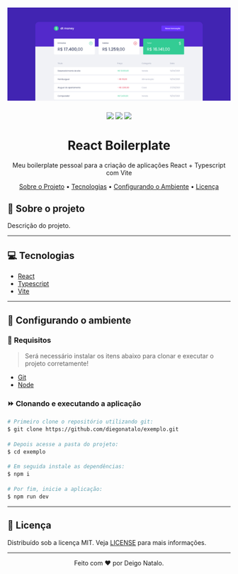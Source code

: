 <h1 align="center">
  <img alt="Logo" src="assets/readme-banner.jpg" alt="Exemplo">
</h1>

<p align="center">
  <img src="https://img.shields.io/badge/code_style-prettier-ff69b4.svg"/>
  <img src="https://img.shields.io/badge/commitizen-friendly-brightgreen.svg"/>
  <img src="https://img.shields.io/badge/license-MIT-blue" />
</p>

<h1 align="center">
    React Boilerplate
</h1>
<p align="center">Meu boilerplate pessoal para a criação de aplicações React + Typescript com Vite</p>

<p align="center">
 <a href="#-sobre-o-projeto">Sobre o Projeto</a> •
 <a href="#-tecnologias">Tecnologias</a> •
 <a href="#-configurando-o-ambiente">Configurando o Ambiente</a> •
 <a href="#-licença">Licença</a>
</p>

## 📌 Sobre o projeto

Descrição do projeto.

---

## 💻 Tecnologias

- [React](https://reactjs.org/)
- [Typescript](https://www.typescriptlang.org/)
- [Vite](https://vitejs.dev/)

---

## 🌱 Configurando o ambiente

### 🚧 **Requisitos**

> Será necessário instalar os itens abaixo para clonar e executar o projeto corretamente!

- [Git](https://git-scm.com/)
- [Node](https://nodejs.org/)

### ⏩ **Clonando e executando a aplicação**

```bash
# Primeiro clone o repositório utilizando git:
$ git clone https://github.com/diegonatalo/exemplo.git

# Depois acesse a pasta do projeto:
$ cd exemplo

# Em seguida instale as dependências:
$ npm i

# Por fim, inicie a aplicação:
$ npm run dev
```

---

## 📜 Licença

Distribuído sob a licença MIT. Veja [LICENSE](LICENSE) para mais informações.

---

<p align="center">Feito com ❤️ por Deigo Natalo.</p>
